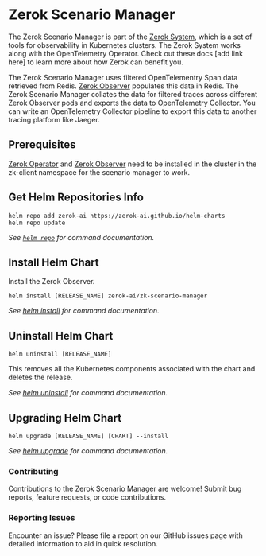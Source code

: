 # Zerok Scenario Manager
The Zerok Scenario Manager is part of the [Zerok System](https://zerok-ai.github.io/helm-charts/), which is a set of tools for observability in Kubernetes clusters. The Zerok System works along with the OpenTelemetry Operator. Check out these docs [add link here] to learn more about how Zerok can benefit you.

The Zerok Scenario Manager uses filtered OpenTelementry Span data retrieved from Redis. [Zerok Observer](https://github.com/zerok-ai/zk-observer) populates this data in Redis. The Zerok Scenario Manager collates the data for filtered traces across different Zerok Observer pods and exports the data to OpenTelemetry Collector. You can write an OpenTelemetry Collector pipeline to export this data to another tracing platform like Jaeger. 
## Prerequisites
[Zerok Operator](https://github.com/zerok-ai/zk-operator) and [Zerok Observer](https://github.com/zerok-ai/zk-observer) need to be installed in the cluster in the zk-client namespace for the scenario manager to work. 

## Get Helm Repositories Info

```console
helm repo add zerok-ai https://zerok-ai.github.io/helm-charts
helm repo update
```

_See [`helm repo`](https://helm.sh/docs/helm/helm_repo/) for command documentation._

## Install Helm Chart

Install the Zerok Observer.
```console
helm install [RELEASE_NAME] zerok-ai/zk-scenario-manager
```

_See [helm install](https://helm.sh/docs/helm/helm_install/) for command documentation._

## Uninstall Helm Chart

```console
helm uninstall [RELEASE_NAME]
```

This removes all the Kubernetes components associated with the chart and deletes the release.

_See [helm uninstall](https://helm.sh/docs/helm/helm_uninstall/) for command documentation._

## Upgrading Helm Chart

```console
helm upgrade [RELEASE_NAME] [CHART] --install
```

_See [helm upgrade](https://helm.sh/docs/helm/helm_upgrade/) for command documentation._

### Contributing
Contributions to the Zerok Scenario Manager are welcome! Submit bug reports, feature requests, or code contributions.

### Reporting Issues
Encounter an issue? Please file a report on our GitHub issues page with detailed information to aid in quick resolution.
